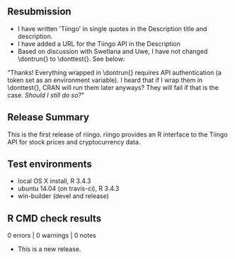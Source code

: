 ## Resubmission

- I have written 'Tiingo' in single quotes in the Description title and description.
- I have added a URL for the Tiingo API in the Description
- Based on discussion with Swetlana and Uwe, I have not changed \dontrun{}
to \donttest{}. See below:

"Thanks! Everything wrapped in \dontrun{} requires API authentication (a
token set as an environment variable). I heard that if I wrap them in
\donttest{}, CRAN will run them later anyways? They will fail if that is
the case. *Should I still do so?*"

## Release Summary
This is the first release of riingo. riingo provides an R interface to the 
Tiingo API for stock prices and cryptocurrency data.

## Test environments
* local OS X install, R 3.4.3
* ubuntu 14.04 (on travis-ci), R 3.4.3
* win-builder (devel and release)

## R CMD check results

0 errors | 0 warnings | 0 notes

* This is a new release.
